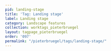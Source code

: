 ```yaml
---
pid: landing-stage
title: 'Tag: Landing stage'
label: Landing stage
category: Landscape features
collection: worktags_pieterbruegel
layout: tagpage_pieterbruegel
order: '097'
permalink: "/pieterbruegel/tags/landing-stage/"
---
```


